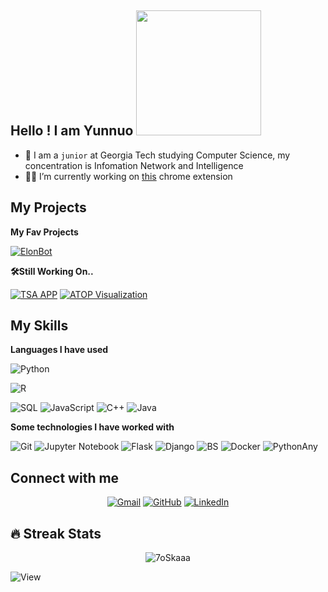 ## Hello ! I am Yunnuo <img src="https://pa1.narvii.com/6999/cca8fb28b1db2dcd1820dfa09655d2a73fc04f06r1-960-480_hq.gif" width = 200>

- :school: I am a `junior` at Georgia Tech studying Computer Science, my concentration is Infomation Network and Intelligence
- :student: I’m currently working on [this](https://tele-tube.github.io/) chrome extension



## My Projects 

**My Fav Projects**

[![ElonBot](https://img.shields.io/badge/Web%20App-GPT2%20Text%20Generator-black?style=plastic&logo=twitter)](https://github.com/Siqi-Fang/tweet_generator)


**🛠️Still Working On..**

[![TSA APP](https://img.shields.io/badge/app-Sentiment%20Analysis-black?style=plastic&logo=django)](https://github.com/Siqi-Fang/twitter_sentiment_deploy)
[![ATOP Visualization](https://img.shields.io/badge/%F0%9F%92%A1ATOP%20Visualization-R%20Shiny-black?style=plastic)](https://github.com/Siqi-Fang/ATOP_Shiny_App)


## My Skills

**Languages I have used**


![Python](https://img.shields.io/badge/python-sklearn%20%7C%20pandas%20%7C%20numpy%20%7C%20xgboost%20%7C%20matplotlib%20%7C%20seaborne-black?style=flat&logo=python)

![R](https://img.shields.io/badge/R-shiny%20%7C%20tidyverse%20%7C%20ggplot2%20%7C%20plotly-black?style=flat&logo=R)

![SQL](https://img.shields.io/badge/-SQL-000000?style=flat&logo=MySQL)
![JavaScript](https://img.shields.io/badge/-JavaScript-000000?style=flat&logo=javascript)
![C++](https://img.shields.io/badge/-C++-000000?style=flat&logo=C%2B%2B&logoColor=00599C)
![Java](https://img.shields.io/badge/-Java-000000?style=flat&logo=Java&logoColor=007396)



**Some technologies I have worked with**


![Git](https://img.shields.io/badge/-Git-000000?style=flat&logo=git&logoColor=F05032)
![Jupyter Notebook](https://img.shields.io/badge/-JupyterNotebook-000000?style=flat&logo=jupyter)
![Flask](https://img.shields.io/badge/Flask-black?style=flat&logo=flask)
![Django](https://img.shields.io/badge/-Django-000000?style=flat&logo=django)
![BS](https://img.shields.io/badge/-Bootstrap-000000?style=flat&logo=bootstrap)
![Docker](https://img.shields.io/badge/Docker-black?style=flat&logo=docker)
![PythonAny](https://img.shields.io/badge/PythonAnywhere-black?style=flat&logo=python)


## Connect with me
<p align="center">
	<a href="mailto:sfang@hamilton.edu"><img img src="https://img.shields.io/badge/gmail-%23EA4335.svg?style=plastic&logo=gmail&logoColor=white" alt="Gmail"/></a>
	<a href="https://github.com/Siqi-Fang"><img src="https://img.shields.io/badge/github-%23181717.svg?style=plastic&logo=github&logoColor=white" alt="GitHub"/></a>
	<a href="https://www.linkedin.com/in/siqi-fang47/"><img src="https://img.shields.io/badge/linkedin-%230A66C2.svg?style=plastic&logo=linkedin&logoColor=white" alt="LinkedIn"/></a>
</p>



## 🔥 Streak Stats
<p align="center"><img src="https://github-readme-streak-stats.herokuapp.com/?user=7oSkaaa&theme=algolia" alt="7oSkaaa" /></p>

![View](https://komarev.com/ghpvc/?username=Siqi-Fang)
